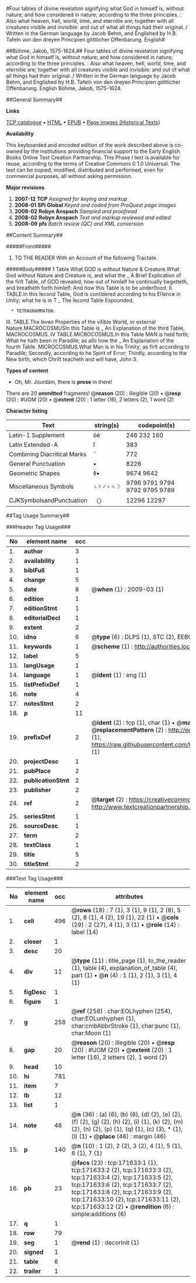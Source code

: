 #Four tables of divine revelation signifying what God in himself is, without nature; and how considered in nature; according to the three principles. : Also what heaven, hell, world, time, and eternitie are; together with all creatures visible and invisible: and out of what all things had their original. / Written in the German language by Jacob Behm, and Englished by H.B. Tafeln von den dreyen Principien göttlicher Offenbarung. English#

##Böhme, Jakob, 1575-1624.##
Four tables of divine revelation signifying what God in himself is, without nature; and how considered in nature; according to the three principles. : Also what heaven, hell, world, time, and eternitie are; together with all creatures visible and invisible: and out of what all things had their original. / Written in the German language by Jacob Behm, and Englished by H.B.
Tafeln von den dreyen Principien göttlicher Offenbarung. English
Böhme, Jakob, 1575-1624.

##General Summary##

**Links**

[TCP catalogue](http://www.ota.ox.ac.uk/tcp/)  • 
[HTML](http://tei.it.ox.ac.uk/tcp/Texts-HTML/free/A76/A76952.html)  • 
[EPUB](http://tei.it.ox.ac.uk/tcp/Texts-EPUB/free/A76/A76952.epub) • 
[Page images (Historical Texts)](https://data.historicaltexts.jisc.ac.uk/view?pubId=eebo-45504333e&pageId=eebo-45504333e-171633-1)

**Availability**

This keyboarded and encoded edition of the
	       work described above is co-owned by the institutions
	       providing financial support to the Early English Books
	       Online Text Creation Partnership. This Phase I text is
	       available for reuse, according to the terms of Creative
	       Commons 0 1.0 Universal. The text can be copied,
	       modified, distributed and performed, even for
	       commercial purposes, all without asking permission.

**Major revisions**

1. __2007-12__ __TCP__ *Assigned for keying and markup*
1. __2008-01__ __SPi Global__ *Keyed and coded from ProQuest page images*
1. __2008-02__ __Robyn Anspach__ *Sampled and proofread*
1. __2008-02__ __Robyn Anspach__ *Text and markup reviewed and edited*
1. __2008-09__ __pfs__ *Batch review (QC) and XML conversion*

##Content Summary##

#####Front#####

1. TO THE READER With an Account of the following Tractate.

#####Body#####
1 Table What GOD is without Nature & Creature.What God without Nature and Creature is, and what the 
    _ A Brief Explication of the firſt Table, of GOD revealed; how out of himſelf he continually begetteth, and breatheth forth himſelf: And how this Table is to be underſtood.
II. TABLE.In this ſecond Table, God is conſidered according to his Eſſence in Unity; what he is in T
    _ The ſecond Table Expounded.

      * TETRAGRAMMATON.
III. TABLE.The ſeven Properties of the viſible World, or external Nature.MACROCOSMUSIn this Table is
    _ An Explanation of the third Table, MACROCOSMUS.
IV TABLE.MICROCOSMUS.In this Table MAN is held forth; What he hath been in Paradiſe; as alſo how the
    _ An Explanation of the fourth Table. MICROCOSMUS.What Man is in his Trinity; as firſt according to Paradiſe; Secondly, according to he Spirit of Error; Thirdly, according to the New birth, which Chriſt teacheth and will have, John 3.

**Types of content**

  * Oh, Mr. Jourdain, there is **prose** in there!

There are 20 **ommitted** fragments! 
 @__reason__ (20) : illegible (20)  •  @__resp__ (20) : #UOM (20)  •  @__extent__ (20) : 1 letter (16), 2 letters (2), 1 word (2)

**Character listing**


|Text|string(s)|codepoint(s)|
|---|---|---|
|Latin-1 Supplement|öè |246 232 160|
|Latin Extended-A|ſ|383|
|Combining             Diacritical Marks|̄|772|
|General Punctuation|•|8226|
|Geometric Shapes|◊▪|9674 9642|
|Miscellaneous Symbols|♄☿♂♀♃☽|9796 9791 9794 9792 9795 9789|
|CJKSymbolsandPunctuation|〈〉|12296 12297|

##Tag Usage Summary##

###Header Tag Usage###

|No|element name|occ|attributes|
|---|---|---|---|
|1.|__author__|3||
|2.|__availability__|1||
|3.|__biblFull__|1||
|4.|__change__|5||
|5.|__date__|8| @__when__ (1) : 2009-03 (1)|
|6.|__edition__|1||
|7.|__editionStmt__|1||
|8.|__editorialDecl__|1||
|9.|__extent__|2||
|10.|__idno__|6| @__type__ (6) : DLPS (1), STC (2), EEBO-CITATION (1), OCLC (1), VID (1)|
|11.|__keywords__|1| @__scheme__ (1) : http://authorities.loc.gov/ (1)|
|12.|__label__|5||
|13.|__langUsage__|1||
|14.|__language__|1| @__ident__ (1) : eng (1)|
|15.|__listPrefixDef__|1||
|16.|__note__|4||
|17.|__notesStmt__|2||
|18.|__p__|11||
|19.|__prefixDef__|2| @__ident__ (2) : tcp (1), char (1)  •  @__matchPattern__ (2) : ([0-9\-]+):([0-9IVX]+) (1), (.+) (1)  •  @__replacementPattern__ (2) : http://eebo.chadwyck.com/downloadtiff?vid=$1&page=$2 (1), https://raw.githubusercontent.com/textcreationpartnership/Texts/master/tcpchars.xml#$1 (1)|
|20.|__projectDesc__|1||
|21.|__pubPlace__|2||
|22.|__publicationStmt__|2||
|23.|__publisher__|2||
|24.|__ref__|2| @__target__ (2) : https://creativecommons.org/publicdomain/zero/1.0/ (1), http://www.textcreationpartnership.org/docs/. (1)|
|25.|__seriesStmt__|1||
|26.|__sourceDesc__|1||
|27.|__term__|2||
|28.|__textClass__|1||
|29.|__title__|5||
|30.|__titleStmt__|2||


###Text Tag Usage###

|No|element name|occ|attributes|
|---|---|---|---|
|1.|__cell__|496| @__rows__ (18) : 7 (1), 3 (1), 9 (1), 2 (8), 5 (2), 8 (1), 4 (2), 19 (1), 22 (1)  •  @__cols__ (29) : 2 (27), 4 (1), 3 (1)  •  @__role__ (14) : label (14)|
|2.|__closer__|1||
|3.|__desc__|20||
|4.|__div__|11| @__type__ (11) : title_page (1), to_the_reader (1), table (4), explanation_of_table (4), part (1)  •  @__n__ (4) : 1 (1), 2 (1), 3 (1), 4 (1)|
|5.|__figDesc__|1||
|6.|__figure__|1||
|7.|__g__|258| @__ref__ (258) : char:EOLhyphen (254), char:EOLunhyphen (1), char:cmbAbbrStroke (1), char:punc (1), char:Moon (1)|
|8.|__gap__|20| @__reason__ (20) : illegible (20)  •  @__resp__ (20) : #UOM (20)  •  @__extent__ (20) : 1 letter (16), 2 letters (2), 1 word (2)|
|9.|__head__|10||
|10.|__hi__|781||
|11.|__item__|7||
|12.|__lb__|12||
|13.|__list__|1||
|14.|__note__|46| @__n__ (36) : (a) (6), (b) (6), (d) (2), (e) (2), (f) (2), (g) (2), (h) (2), (i) (1), (k) (2), (m) (2), (n) (2), (p) (1), (q) (1), (c) (3), * (1), (l) (1)  •  @__place__ (46) : margin (46)|
|15.|__p__|140| @__n__ (10) : 1 (2), 2 (2), 3 (2), 4 (1), 5 (1), 6 (1), 7 (1)|
|16.|__pb__|23| @__facs__ (23) : tcp:171633:1 (1), tcp:171633:2 (2), tcp:171633:3 (2), tcp:171633:4 (2), tcp:171633:5 (2), tcp:171633:6 (2), tcp:171633:7 (2), tcp:171633:8 (2), tcp:171633:9 (2), tcp:171633:10 (2), tcp:171633:11 (2), tcp:171633:12 (2)  •  @__rendition__ (6) : simple:additions (6)|
|17.|__q__|1||
|18.|__row__|79||
|19.|__seg__|1| @__rend__ (1) : decorInit (1)|
|20.|__signed__|1||
|21.|__table__|6||
|22.|__trailer__|1||

